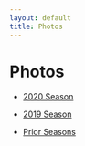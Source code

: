 ```yaml
---
layout: default
title: Photos
---
```

# Photos


*   [2020 Season](https://geoffthompson.smugmug.com/AHS-Girls-Soccer/2020/)
    
*   [2019 Season](https://geoffthompson.smugmug.com/AHS-Girls-Soccer/2019/)
    
*   [Prior Seasons](https://ahsfalconsoccer.shutterfly.com/pictures)
